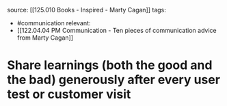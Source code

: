 source: [[125.010 Books - Inspired - Marty Cagan]]
tags:
- #communication 
relevant:
- [[122.04.04 PM Communication - Ten pieces of communication advice from Marty Cagan]]

# Share learnings (both the good and the bad) generously after every user test or customer visit


